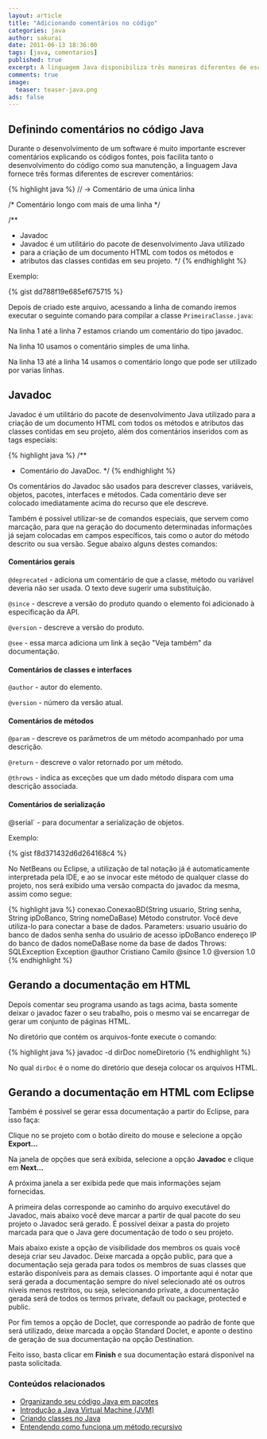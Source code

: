 ```yaml
---
layout: article
title: "Adicionando comentários no código"
categories: java
author: sakurai
date: 2011-06-13 18:36:00
tags: [java, comentarios]
published: true
excerpt: A linguagem Java disponibiliza três maneiras diferentes de escrever comentários no seu código, entenda quais são essas formas diferentes e muito usadas para explicar o código desenvolvido.
comments: true
image:
  teaser: teaser-java.png
ads: false
---
```


## Definindo comentários no código Java

Durante o desenvolvimento de um software é muito importante escrever comentários explicando os códigos fontes, pois facilita tanto o desenvolvimento do código como sua manutenção, a linguagem Java fornece três formas diferentes de escrever comentários:

{% highlight java %}
// -> Comentário de uma única linha

/* Comentário longo com mais
de uma linha */

/**
  * Javadoc
  * Javadoc é um utilitário do pacote de desenvolvimento Java utilizado
  * para a criação de um documento HTML com todos os métodos e
  * atributos das classes contidas em seu projeto.
  */
{% endhighlight %}

Exemplo:

{% gist dd788f19e685ef675715 %}

Depois de criado este arquivo, acessando a linha de comando iremos executar o seguinte comando para compilar a classe `PrimeiraClasse.java`:

Na linha 1 até a linha 7 estamos criando um comentário do tipo javadoc.

Na linha 10 usamos o comentário simples de uma linha.

Na linha 13 até a linha 14 usamos o comentário longo que pode ser utilizado por varias linhas.

## Javadoc

Javadoc é um utilitário do pacote de desenvolvimento Java utilizado para a criação de um documento HTML com todos os métodos e atributos das classes contidas em seu projeto, além dos comentários inseridos com as tags especiais:

{% highlight java %}
 /**
  * Comentário do JavaDoc.
  */
{% endhighlight %}

Os comentários do Javadoc são usados para descrever classes, variáveis, objetos, pacotes, interfaces e métodos. Cada comentário deve ser colocado imediatamente acima do recurso que ele descreve.

Também é possível utilizar-se de comandos especiais, que servem como marcação, para que na geração do documento determinadas informações já sejam colocadas em campos específicos, tais como o autor do método descrito ou sua versão. Segue abaixo alguns destes comandos:

#### Comentários gerais

`@deprecated` - adiciona um comentário de que a classe, método ou variável deveria não ser usada. O texto deve sugerir uma substituição.

`@since` - descreve a versão do produto quando o elemento foi adicionado à especificação da API.

`@version` - descreve a versão do produto.

`@see` - essa marca adiciona um link à seção "Veja também" da documentação.

#### Comentários de classes e interfaces

`@author` - autor do elemento.

`@version` - número da versão atual.

#### Comentários de métodos

`@param` - descreve os parâmetros de um método acompanhado por uma descrição.

`@return` - descreve o valor retornado por um método.

`@throws` - indica as exceções que um dado método dispara com uma descrição associada.

#### Comentários de serialização

@serial` - para documentar a serialização de objetos.

Exemplo:

{% gist f8d371432d6d264168c4 %}

No NetBeans ou Eclipse, a utilização de tal notação já é automaticamente interpretada pela IDE, e ao se invocar este método de qualquer classe do projeto, nos será exibido uma versão compacta do javadoc da mesma, assim como segue:

{% highlight java %}
conexao.ConexaoBD(String usuario, String senha, String ipDoBanco, String nomeDaBase)
  Método construtor.
  Você deve utiliza-lo para conectar a base de dados.
Parameters:
  usuario usuário do banco de dados
  senha senha do usuário de acesso
  ipDoBanco endereço IP do banco de dados
  nomeDaBase nome da base de dados
Throws:
  SQLException
  Exception
@author
  Cristiano Camilo
@since
  1.0
@version
  1.0
{% endhighlight %}

## Gerando a documentação em HTML

Depois comentar seu programa usando as tags acima, basta somente deixar o javadoc fazer o seu trabalho, pois o mesmo vai se encarregar de gerar um conjunto de páginas HTML.

No diretório que contém os arquivos-fonte execute o comando:

{% highlight java %}
javadoc -d dirDoc nomeDiretorio
{% endhighlight %}

No qual `dirDoc` é o nome do diretório que deseja colocar os arquivos HTML.

## Gerando a documentação em HTML com Eclipse

Também é possível se gerar essa documentação a partir do Eclipse, para isso faça:

Clique no se projeto com o botão direito do mouse e selecione a opção **Export...**

Na janela de opções que será exibida, selecione a opção **Javadoc** e clique em **Next...**

A próxima janela a ser exibida pede que mais informações sejam fornecidas.

A primeira delas corresponde ao caminho do arquivo executável do Javadoc, mais abaixo você deve marcar a partir de qual pacote do seu projeto o Javadoc será gerado. É possível deixar a pasta do projeto marcada para que o Java gere documentação de todo o seu projeto.

Mais abaixo existe a opção de visibilidade dos membros os quais você deseja criar seu Javadoc. Deixe marcada a opção public, para que a documentação seja gerada para todos os membros de suas classes que estarão disponíveis para as demais classes. O importante aqui é notar que será gerada a documentação sempre do nível selecionado até os outros níveis menos restritos, ou seja, selecionando private, a documentação gerada será de todos os termos private, default ou package, protected e public.

Por fim temos a opção de Doclet, que corresponde ao padrão de fonte que será utilizado, deixe marcada a opção Standard Doclet, e aponte o destino de geração de sua documentação na opção Destination.

Feito isso, basta clicar em **Finish** e sua documentação estará disponível na pasta solicitada.


### Conteúdos relacionados

- [Organizando seu código Java em pacotes](http://www.universidadejava.com.br/java/java-pacotes/)
- [Introdução a Java Virtual Machine (JVM)](http://www.universidadejava.com.br/java/introducao-jvm/)
- [Criando classes no Java](http://www.universidadejava.com.br/java/java-classe/)
- [Entendendo como funciona um método recursivo](http://www.universidadejava.com.br/java/java-recursividade/)
